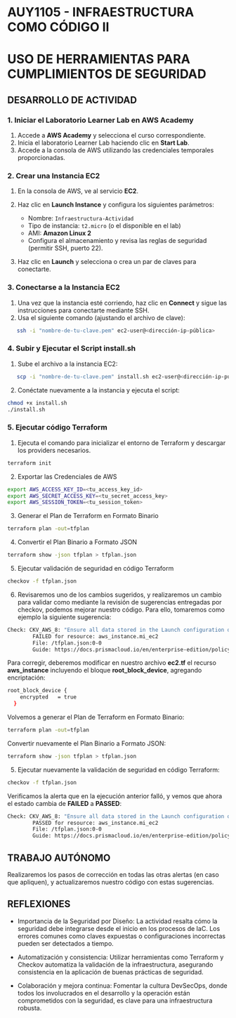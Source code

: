 # AUY1105 - INFRAESTRUCTURA COMO CÓDIGO II

# USO DE HERRAMIENTAS PARA CUMPLIMIENTOS DE SEGURIDAD

## DESARROLLO DE ACTIVIDAD

### 1. Iniciar el Laboratorio Learner Lab en AWS Academy

1. Accede a **AWS Academy** y selecciona el curso correspondiente.  
2. Inicia el laboratorio Learner Lab haciendo clic en **Start Lab**.  
3. Accede a la consola de AWS utilizando las credenciales temporales proporcionadas.

### 2. Crear una Instancia EC2

1. En la consola de AWS, ve al servicio **EC2**.  
2. Haz clic en **Launch Instance** y configura los siguientes parámetros:
   - Nombre: `Infraestructura-Actividad`
   - Tipo de instancia: `t2.micro` (o el disponible en el lab)
   - AMI: **Amazon Linux 2**
   - Configura el almacenamiento y revisa las reglas de seguridad (permitir SSH, puerto 22).  

3. Haz clic en **Launch** y selecciona o crea un par de claves para conectarte.

### 3. Conectarse a la Instancia EC2

1. Una vez que la instancia esté corriendo, haz clic en **Connect** y sigue las instrucciones para conectarte mediante SSH.  
2. Usa el siguiente comando (ajustando el archivo de clave):

```bash
   ssh -i "nombre-de-tu-clave.pem" ec2-user@<dirección-ip-pública>
```

### 4. Subir y Ejecutar el Script install.sh
1. Sube el archivo a la instancia EC2:

```bash
   scp -i "nombre-de-tu-clave.pem" install.sh ec2-user@<dirección-ip-pública>:~
```

2. Conéctate nuevamente a la instancia y ejecuta el script:

```bash
chmod +x install.sh
./install.sh
```

### 5. Ejecutar código Terraform

1. Ejecuta el comando para inicializar el entorno de Terraform y descargar los providers necesarios.

```bash
terraform init
```

2. Exportar las Credenciales de AWS 
```bash
export AWS_ACCESS_KEY_ID=<tu_access_key_id>
export AWS_SECRET_ACCESS_KEY=<tu_secret_access_key>
export AWS_SESSION_TOKEN=<tu_session_token>
```

3. Generar el Plan de Terraform en Formato Binario
```bash
terraform plan -out=tfplan
```

4. Convertir el Plan Binario a Formato JSON
```bash
terraform show -json tfplan > tfplan.json
```

5. Ejecutar validación de seguridad en código Terraform
```bash
checkov -f tfplan.json
```

6. Revisaremos uno de los cambios sugeridos, y realizaremos un cambio para validar como mediante la revisión de sugerencias entregadas por checkov, podemos mejorar nuestro código. Para ello, tomaremos como ejemplo la siguiente sugerencia:

```bash
Check: CKV_AWS_8: "Ensure all data stored in the Launch configuration or instance Elastic Blocks Store is securely encrypted"
        FAILED for resource: aws_instance.mi_ec2
        File: /tfplan.json:0-0
        Guide: https://docs.prismacloud.io/en/enterprise-edition/policy-reference/aws-policies/aws-general-policies/general-13
```

Para corregir, deberemos modificar en nuestro archivo **ec2.tf** el recurso **aws_instance** incluyendo el bloque **root_block_device**, agregando encriptación:

```bash
root_block_device {    
    encrypted   = true
  }
```

Volvemos a generar el Plan de Terraform en Formato Binario:

```bash
terraform plan -out=tfplan
```

Convertir nuevamente el Plan Binario a Formato JSON:

```bash
terraform show -json tfplan > tfplan.json
```

5. Ejecutar nuevamente la validación de seguridad en código Terraform:

```bash
checkov -f tfplan.json
```

Verificamos la alerta que en la ejecución anterior falló, y vemos que ahora el estado cambia de **FAILED** a **PASSED**:

```bash
Check: CKV_AWS_8: "Ensure all data stored in the Launch configuration or instance Elastic Blocks Store is securely encrypted"
        PASSED for resource: aws_instance.mi_ec2
        File: /tfplan.json:0-0
        Guide: https://docs.prismacloud.io/en/enterprise-edition/policy-reference/aws-policies/aws-general-policies/general-13
```

## TRABAJO AUTÓNOMO

Realizaremos los pasos de corrección en todas las otras alertas (en caso que apliquen), y actualizaremos nuestro código con estas sugerencias.

## REFLEXIONES

- Importancia de la Seguridad por Diseño: La actividad resalta cómo la seguridad debe integrarse desde el inicio en los procesos de IaC. Los errores comunes como claves expuestas o configuraciones incorrectas pueden ser detectados a tiempo.

- Automatización y consistencia: Utilizar herramientas como Terraform y Checkov automatiza la validación de la infraestructura, asegurando consistencia en la aplicación de buenas prácticas de seguridad.

- Colaboración y mejora continua: Fomentar la cultura DevSecOps, donde todos los involucrados en el desarrollo y la operación están comprometidos con la seguridad, es clave para una infraestructura robusta.